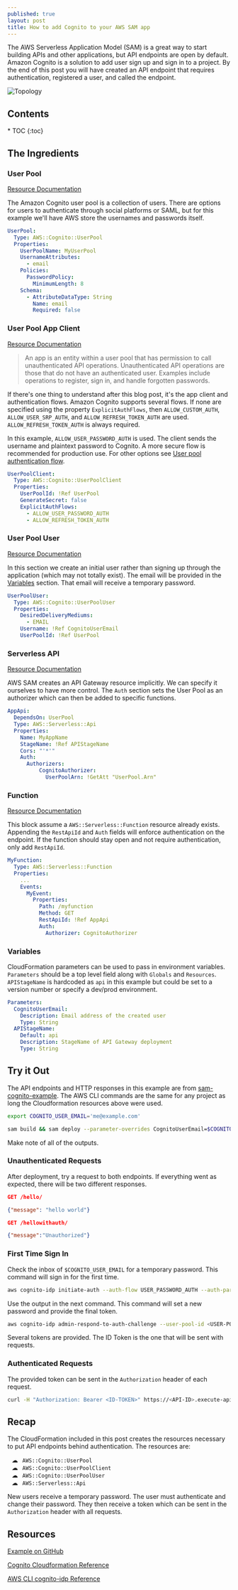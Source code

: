 ```yaml
---
published: true
layout: post
title: How to add Cognito to your AWS SAM app
---
```


The AWS Serverless Application Model (SAM) is a great way to start building APIs and other applications, but API endpoints are open by default. Amazon Cognito is a solution to add user sign up and sign in to a project. By the end of this post you will have created an API endpoint that requires authentication, registered a user, and called the endpoint.

![Topology]({{site.baseurl}}/images/Cognito-AWS-SAM/explained.png)

<h2>Contents</h2>
* TOC
{:toc}

## The Ingredients

### User Pool

[Resource Documentation](https://docs.aws.amazon.com/AWSCloudFormation/latest/UserGuide/aws-resource-cognito-userpool.html)

The Amazon Cognito user pool is a collection of users. There are options for users to authenticate through social platforms or SAML, but for this example we'll have AWS store the usernames and passwords itself.

```yaml
UserPool:
  Type: AWS::Cognito::UserPool
  Properties:
    UserPoolName: MyUserPool
    UsernameAttributes:
      - email
    Policies:
      PasswordPolicy:
        MinimumLength: 8
    Schema:
      - AttributeDataType: String
        Name: email
        Required: false
```

### User Pool App Client

[Resource Documentation](https://docs.aws.amazon.com/AWSCloudFormation/latest/UserGuide/aws-resource-cognito-userpoolclient.html)

> An app is an entity within a user pool that has permission to call unauthenticated API operations. Unauthenticated API operations are those that do not have an authenticated user. Examples include operations to register, sign in, and handle forgotten passwords.

If there's one thing to understand after this blog post, it's the app client and authentication flows. Amazon Cognito supports several flows. If none are specified using the property `ExplicitAuthFlows`, then `ALLOW_CUSTOM_AUTH`, `ALLOW_USER_SRP_AUTH`, and `ALLOW_REFRESH_TOKEN_AUTH` are used. `ALLOW_REFRESH_TOKEN_AUTH` is always required.

In this example, `ALLOW_USER_PASSWORD_AUTH` is used. The client sends the username and plaintext password to Cognito. A more secure flow is recommended for production use. For other options see [User pool authentication flow](https://docs.aws.amazon.com/cognito/latest/developerguide/amazon-cognito-user-pools-authentication-flow.html).

```yaml
UserPoolClient:
  Type: AWS::Cognito::UserPoolClient
  Properties:
    UserPoolId: !Ref UserPool
    GenerateSecret: false
    ExplicitAuthFlows:
      - ALLOW_USER_PASSWORD_AUTH
      - ALLOW_REFRESH_TOKEN_AUTH
```

### User Pool User

[Resource Documentation](https://docs.aws.amazon.com/AWSCloudFormation/latest/UserGuide/aws-resource-cognito-userpooluser.html)

In this section we create an initial user rather than signing up through the application (which may not totally exist). The email will be provided in the [Variables](#variables) section. That email will receive a temporary password.

```yaml
UserPoolUser:
  Type: AWS::Cognito::UserPoolUser
  Properties:
    DesiredDeliveryMediums:
      - EMAIL
    Username: !Ref CognitoUserEmail
    UserPoolId: !Ref UserPool
```

### Serverless API

[Resource Documentation](https://docs.aws.amazon.com/serverless-application-model/latest/developerguide/sam-resource-api.html)

AWS SAM creates an API Gateway resource implicitly. We can specify it ourselves to have more control. The `Auth` section sets the User Pool as an authorizer which can then be added to specific functions.

```yaml
AppApi:
  DependsOn: UserPool
  Type: AWS::Serverless::Api
  Properties:
    Name: MyAppName
    StageName: !Ref APIStageName
    Cors: "'*'"
    Auth:
      Authorizers:
          CognitoAuthorizer:
            UserPoolArn: !GetAtt "UserPool.Arn"
```

### Function

[Resource Documentation](https://docs.aws.amazon.com/serverless-application-model/latest/developerguide/sam-resource-function.html)

This block assume a `AWS::Serverless::Function` resource already exists. Appending the `RestApiId` and `Auth` fields will enforce authentication on the endpoint. If the function should stay open and not require authentication, only add `RestApiId`.

```yaml
MyFunction:
  Type: AWS::Serverless::Function
  Properties:
    ...
    Events:
      MyEvent:
        Properties:
          Path: /myfunction
          Method: GET
          RestApiId: !Ref AppApi
          Auth:
            Authorizer: CognitoAuthorizer
```

### Variables

CloudFormation parameters can be used to pass in environment variables. `Parameters` should be a top level field along with `Globals` and `Resources`. `APIStageName` is hardcoded as `api` in this example but could be set to a version number or specify a dev/prod environment.

```yaml
Parameters:
  CognitoUserEmail:
    Description: Email address of the created user
    Type: String
  APIStageName:
    Default: api
    Description: StageName of API Gateway deployment
    Type: String
```

## Try it Out

The API endpoints and HTTP responses in this example are from [sam-cognito-example](https://github.com/scriptingislife/sam-cognito-example). The AWS CLI commands are the same for any project as long the Cloudformation resources above were used.

```sh
export COGNITO_USER_EMAIL='me@example.com'

sam build && sam deploy --parameter-overrides CognitoUserEmail=$COGNITO_USER_EMAIL
```

Make note of all of the outputs.

### Unauthenticated Requests

After deployment, try a request to both endpoints. If everything went as expected, there will be two different responses.

```json
GET /hello/

{"message": "hello world"}

GET /hellowithauth/

{"message":"Unauthorized"}
```

### First Time Sign In

Check the inbox of `$COGNITO_USER_EMAIL` for a temporary password. This command will sign in for the first time.

```sh
aws cognito-idp initiate-auth --auth-flow USER_PASSWORD_AUTH --auth-parameters "USERNAME=$COGNITO_USER_EMAIL,PASSWORD=<TEMP-PASS>" --client-id <CLIENT-ID> --query "Session" --output text
```

Use the output in the next command. This command will set a new password and provide the final token.

```sh
aws cognito-idp admin-respond-to-auth-challenge --user-pool-id <USER-POOL> --client-id <CLIENT-ID> --challenge-responses "USERNAME=$COGNITO_USER_EMAIL,NEW_PASSWORD=<NEW-PASS>" --challenge-name NEW_PASSWORD_REQUIRED --session <SESSION>
```

Several tokens are provided. The ID Token is the one that will be sent with requests.

### Authenticated Requests

The provided token can be sent in the `Authorization` header of each request.

```sh
curl -H "Authorization: Bearer <ID-TOKEN>" https://<API-ID>.execute-api.us-east-1.amazonaws.com/api/hellowithauth/
```

## Recap

The CloudFormation included in this post creates the resources necessary to put API endpoints behind authentication. The resources are:

<style>
  ul {
    list-style-type: "\2601";
  }
  li code {
    position: relative;
    left: 10px;
  }
</style>

* `AWS::Cognito::UserPool`
* `AWS::Cognito::UserPoolClient`
* `AWS::Cognito::UserPoolUser`
* `AWS::Serverless::Api`

New users receive a temporary password. The user must authenticate and change their password. They then receive a token which can be sent in the `Authorization` header with all requests.

## Resources

[Example on GitHub](https://github.com/scriptingislife/sam-cognito-example)

[Cognito Cloudformation Reference](https://docs.aws.amazon.com/AWSCloudFormation/latest/UserGuide/AWS_Cognito.html)

[AWS CLI cognito-idp Reference](https://docs.aws.amazon.com/cli/latest/reference/cognito-idp/index.html)